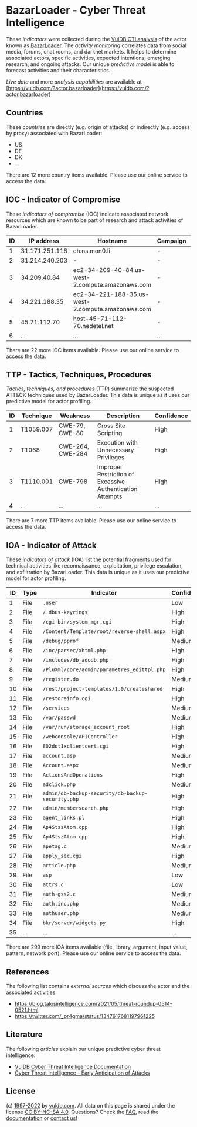 # BazarLoader - Cyber Threat Intelligence

These _indicators_ were collected during the [VulDB CTI analysis](https://vuldb.com/?kb.cti) of the actor known as [BazarLoader](https://vuldb.com/?actor.bazarloader). The _activity monitoring_ correlates data from social media, forums, chat rooms, and darknet markets. It helps to determine associated actors, specific activities, expected intentions, emerging research, and ongoing attacks. Our unique _predictive model_ is able to forecast activities and their characteristics.

_Live data_ and more _analysis capabilities_ are available at [https://vuldb.com/?actor.bazarloader](https://vuldb.com/?actor.bazarloader)

## Countries

These _countries_ are directly (e.g. origin of attacks) or indirectly (e.g. access by proxy) associated with BazarLoader:

* US
* DE
* DK
* ...

There are 12 more country items available. Please use our online service to access the data.

## IOC - Indicator of Compromise

These _indicators of compromise_ (IOC) indicate associated network resources which are known to be part of research and attack activities of BazarLoader.

ID | IP address | Hostname | Campaign | Confidence
-- | ---------- | -------- | -------- | ----------
1 | 31.171.251.118 | ch.ns.mon0.li | - | High
2 | 31.214.240.203 | - | - | High
3 | 34.209.40.84 | ec2-34-209-40-84.us-west-2.compute.amazonaws.com | - | Medium
4 | 34.221.188.35 | ec2-34-221-188-35.us-west-2.compute.amazonaws.com | - | Medium
5 | 45.71.112.70 | host-45-71-112-70.nedetel.net | - | High
6 | ... | ... | ... | ...

There are 22 more IOC items available. Please use our online service to access the data.

## TTP - Tactics, Techniques, Procedures

_Tactics, techniques, and procedures_ (TTP) summarize the suspected ATT&CK techniques used by BazarLoader. This data is unique as it uses our predictive model for actor profiling.

ID | Technique | Weakness | Description | Confidence
-- | --------- | -------- | ----------- | ----------
1 | T1059.007 | CWE-79, CWE-80 | Cross Site Scripting | High
2 | T1068 | CWE-264, CWE-284 | Execution with Unnecessary Privileges | High
3 | T1110.001 | CWE-798 | Improper Restriction of Excessive Authentication Attempts | High
4 | ... | ... | ... | ...

There are 7 more TTP items available. Please use our online service to access the data.

## IOA - Indicator of Attack

These _indicators of attack_ (IOA) list the potential fragments used for technical activities like reconnaissance, exploitation, privilege escalation, and exfiltration by BazarLoader. This data is unique as it uses our predictive model for actor profiling.

ID | Type | Indicator | Confidence
-- | ---- | --------- | ----------
1 | File | `.user` | Low
2 | File | `/.dbus-keyrings` | High
3 | File | `/cgi-bin/system_mgr.cgi` | High
4 | File | `/Content/Template/root/reverse-shell.aspx` | High
5 | File | `/debug/pprof` | Medium
6 | File | `/inc/parser/xhtml.php` | High
7 | File | `/includes/db_adodb.php` | High
8 | File | `/PluXml/core/admin/parametres_edittpl.php` | High
9 | File | `/register.do` | Medium
10 | File | `/rest/project-templates/1.0/createshared` | High
11 | File | `/restoreinfo.cgi` | High
12 | File | `/services` | Medium
13 | File | `/var/passwd` | Medium
14 | File | `/var/run/storage_account_root` | High
15 | File | `/webconsole/APIController` | High
16 | File | `802dot1xclientcert.cgi` | High
17 | File | `account.asp` | Medium
18 | File | `Account.aspx` | Medium
19 | File | `ActionsAndOperations` | High
20 | File | `adclick.php` | Medium
21 | File | `admin/db-backup-security/db-backup-security.php` | High
22 | File | `admin/membersearch.php` | High
23 | File | `agent_links.pl` | High
24 | File | `Ap4StssAtom.cpp` | High
25 | File | `Ap4StszAtom.cpp` | High
26 | File | `apetag.c` | Medium
27 | File | `apply_sec.cgi` | High
28 | File | `article.php` | Medium
29 | File | `asp` | Low
30 | File | `attrs.c` | Low
31 | File | `auth-gss2.c` | Medium
32 | File | `auth.inc.php` | Medium
33 | File | `authuser.php` | Medium
34 | File | `bkr/server/widgets.py` | High
35 | ... | ... | ...

There are 299 more IOA items available (file, library, argument, input value, pattern, network port). Please use our online service to access the data.

## References

The following list contains _external sources_ which discuss the actor and the associated activities:

* https://blog.talosintelligence.com/2021/05/threat-roundup-0514-0521.html
* https://twitter.com/_pr4gma/status/1347617681197961225

## Literature

The following _articles_ explain our unique predictive cyber threat intelligence:

* [VulDB Cyber Threat Intelligence Documentation](https://vuldb.com/?kb.cti)
* [Cyber Threat Intelligence - Early Anticipation of Attacks](https://www.scip.ch/en/?labs.20201022)

## License

(c) [1997-2022](https://vuldb.com/?kb.changelog) by [vuldb.com](https://vuldb.com/?kb.about). All data on this page is shared under the license [CC BY-NC-SA 4.0](https://creativecommons.org/licenses/by-nc-sa/4.0/). Questions? Check the [FAQ](https://vuldb.com/?kb.faq), read the [documentation](https://vuldb.com/?kb) or [contact us](https://vuldb.com/?contact)!
